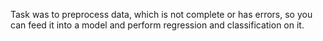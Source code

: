 Task was to preprocess data, which is not complete or has errors, so you can feed it into a model and perform regression and classification on it.
